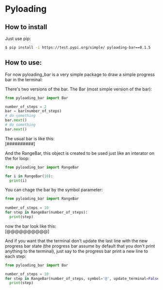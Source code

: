 # Pyloading  

## How to install  

Just use pip:  
  
```bash
$ pip install -i https://test.pypi.org/simple/ pyloading-bar==0.1.5
```  
  
## How to use:  

For now pyloading_bar is a very simple package to draw a simple progress bar in the terminal:

There's two versions of the bar. The Bar (most simple version of the bar):

```python
from pyloading_bar import Bar

number_of_steps = 2
bar = bar(number_of_steps)
# do something
bar.next()
# do something
bar.next()
```

The usual bar is like this:  
[##########]  

And the RangeBar, this object is created to be used just like an interator on the for loop:

```python
from pyloading_bar import RangeBar

for i in RangeBar(10):
  print(i)
```

You can chage the bar by the symbol parameter:

```python
from pyloading_bar import RangeBar
  
number_of_steps = 10
for step in RangeBar(number_of_steps):
  print(step)
```

now the bar look like this:  
[@@@@@@@@@@]

And if you want that the terminal don't update the last line with the new progress bar state (the progress bar assume by default that you don't print anything to the terminal), just say to the progress bar print a new line to each step:

```python
from pyloading_bar import Bar

number_of_steps = 10
for step in RangeBar(number_of_steps, symbol='@', update_terminal=False):
  print(step)
```